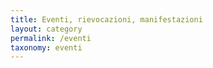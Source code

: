 ```yaml
---
title: Eventi, rievocazioni, manifestazioni
layout: category
permalink: /eventi
taxonomy: eventi
---
```

